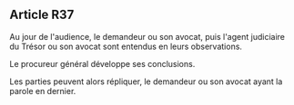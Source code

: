 Article R37
----
Au jour de l'audience, le demandeur ou son avocat, puis l'agent judiciaire du
Trésor ou son avocat sont entendus en leurs observations.

Le procureur général développe ses conclusions.

Les parties peuvent alors répliquer, le demandeur ou son avocat ayant la parole
en dernier.
